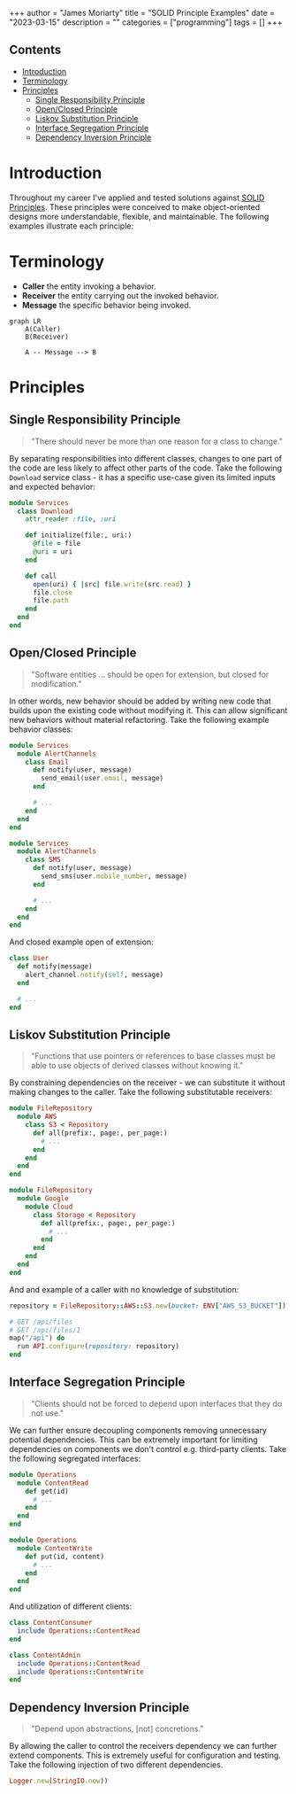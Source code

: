 +++
author = "James Moriarty"
title = "SOLID Principle Examples"
date = "2023-03-15"
description = ""
categories = ["programming"]
tags = []
+++

## Contents

- [Introduction](#introduction)
- [Terminology](#terminology)
- [Principles](#principles)
  - [Single Responsibility Principle](#single-responsibility-principle)
  - [Open/Closed Principle](#openclosed-principle)
  - [Liskov Substitution Principle](#liskov-substitution-principle)
  - [Interface Segregation Principle](#interface-segregation-principle)
  - [Dependency Inversion Principle](#dependency-inversion-principle)

# Introduction

Throughout my career I've applied and tested solutions against [SOLID Principles](https://en.wikipedia.org/wiki/SOLID). These principles were conceived to make object-oriented designs more understandable, flexible, and maintainable. The following examples illustrate each principle:

# Terminology

- **Caller** the entity invoking a behavior.
- **Receiver** the entity carrying out the invoked behavior.
- **Message** the specific behavior being invoked.

```mermaid
graph LR
    A(Caller)
    B(Receiver)
   
    A -- Message --> B
```

# Principles

## Single Responsibility Principle

> "There should never be more than one reason for a class to change."

By separating responsibilities into different classes, changes to one part of the code are less likely to affect other parts of the code. Take the following `Download` service class - it has a specific use-case given its limited inputs and expected behavior:

```ruby
module Services
  class Download
    attr_reader :file, :uri

    def initialize(file:, uri:)
      @file = file
      @uri = uri
    end

    def call
      open(uri) { |src| file.write(src.read) }
      file.close
      file.path
    end
  end
end
```

## Open/Closed Principle

> "Software entities ... should be open for extension, but closed for modification."

In other words, new behavior should be added by writing new code that builds upon the existing code without modifying it. This can allow significant new behaviors without material refactoring. Take the following example behavior classes:

```ruby
module Services
  module AlertChannels
    class Email
      def notify(user, message)
        send_email(user.email, message)
      end

      # ...
    end
  end
end
```

```ruby
module Services
  module AlertChannels
    class SMS
      def notify(user, message)
        send_sms(user.mobile_number, message)
      end

      # ...
    end
  end
end
```

And closed example open of extension:

```ruby
class User
  def notify(message)
    alert_channel.notify(self, message)
  end

  # ...
end
```

## Liskov Substitution Principle

> "Functions that use pointers or references to base classes must be able to use objects of derived classes without knowing it."

By constraining dependencies on the receiver - we can substitute it without making changes to the caller. Take the following substitutable receivers:

```ruby
module FileRepository
  module AWS
    class S3 < Repository
      def all(prefix:, page:, per_page:)
        # ...
      end
    end
  end
end
```

```ruby
module FileRepository
  module Google
    module Cloud
      class Storage < Repository
        def all(prefix:, page:, per_page:)
          # ...
        end
      end
    end
  end
end
```

And and example of a caller with no knowledge of substitution:

```ruby
repository = FileRepository::AWS::S3.new(bucket: ENV["AWS_S3_BUCKET"])

# GET /api/files
# GET /api/files/1
map("/api") do
  run API.configure(repository: repository)
end
```

## Interface Segregation Principle

> "Clients should not be forced to depend upon interfaces that they do not use."

We can further ensure decoupling components removing unnecessary potential dependencies. This can be extremely important for limiting dependencies on components we don't control e.g. third-party clients. Take the following segregated interfaces:

```ruby
module Operations
  module ContentRead
    def get(id)
      # ...
    end
  end
end
```

```ruby
module Operations
  module ContentWrite
    def put(id, content)
      # ...
    end
  end
end
```

And utilization of different clients:

```ruby
class ContentConsumer
  include Operations::ContentRead
end
```

```ruby
class ContentAdmin
  include Operations::ContentRead
  include Operations::ContentWrite
end
```

## Dependency Inversion Principle

> "Depend upon abstractions, [not] concretions."

By allowing the caller to control the receivers dependency we can further extend components. This is extremely useful for configuration and testing. Take the following injection of two different dependencies.

```ruby
Logger.new(StringIO.new))
```
